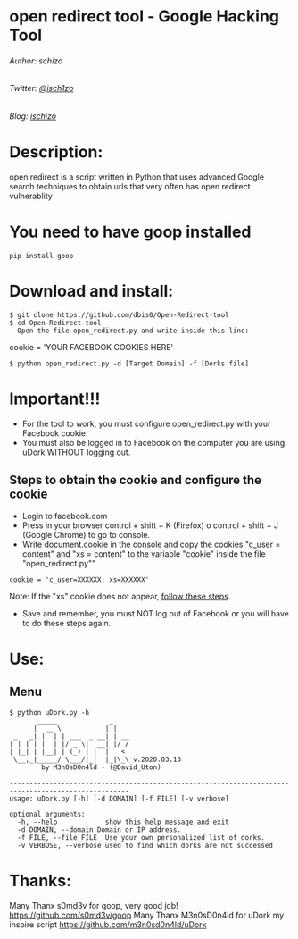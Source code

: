 # open redirect tool - Google Hacking Tool

###### Author: schizo
###### Twitter: [@isch1zo](https://twitter.com/isch1zo)
###### Blog: [ischizo](https://ischizo.com/)

# Description:

open redirect is a script written in Python that uses advanced Google search techniques to obtain urls that very often has open redirect vulnerablity

# You need to have goop installed
```
pip install goop
```

# Download and install:
```
$ git clone https://github.com/dbis0/Open-Redirect-tool
$ cd Open-Redirect-tool
- Open the file open_redirect.py and write inside this line:
```
cookie = 'YOUR FACEBOOK COOKIES HERE'
```
$ python open_redirect.py -d [Target Domain] -f [Dorks file]
```
# Important!!!
- For the tool to work, you must configure open_redirect.py with your Facebook cookie.
- You must also be logged in to Facebook on the computer you are using uDork WITHOUT logging out.

## Steps to obtain the cookie and configure the cookie
- Login to facebook.com
- Press in your browser control + shift + K (Firefox) o control + shift + J (Google Chrome) to go to console.
- Write document.cookie in the console and copy the cookies "c_user = content" and "xs = content" to the variable "cookie" inside the file "open_redirect.py""
```
cookie = 'c_user=XXXXXX; xs=XXXXXX'
```
Note: If the "xs" cookie does not appear, [follow these steps](https://gist.github.com/sqren/0e4563f258c9e85e4ae1).
- Save and remember, you must NOT log out of Facebook or you will have to do these steps again.


# Use:

## Menu

```
$ python uDork.py -h
       _____             _    
      |  __ \           | |   
 _   _| |  | | ___  _ __| | __
| | | | |  | |/ _ \| '__| |/ /
| |_| | |__| | (_) | |  |   < 
 \__,_|_____/ \___/|_|  |_|\_\ v.2020.03.13
		by M3n0sD0n4ld - (@David_Uton)

----------------------------------------------------------------------------------------------------
usage: uDork.py [-h] [-d DOMAIN] [-f FILE] [-v verbose]

optional arguments:
  -h, --help            show this help message and exit
  -d DOMAIN, --domain Domain or IP address.
  -f FILE, --file FILE  Use your own personalized list of dorks.
  -v VERBOSE, --verbose used to find which dorks are not successed 
```

# Thanks:

Many Thanx s0md3v for goop, very good job! https://github.com/s0md3v/goop
Many Thanx M3n0sD0n4ld for uDork my inspire script https://github.com/m3n0sd0n4ld/uDork



